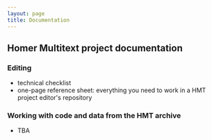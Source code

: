 ```yaml
---
layout: page
title: Documentation
---
```



## Homer Multitext project documentation

### Editing


- technical checklist
- one-page reference sheet: everything you need to work in a HMT project editor's repository

### Working with code and data from the HMT archive

- TBA
